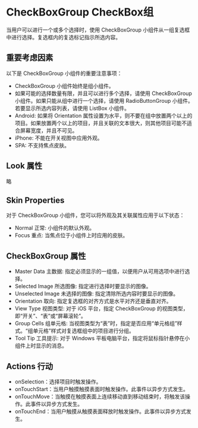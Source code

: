 # CheckBoxGroup CheckBox组
当用户可以进行一个或多个选择时，使用 CheckBoxGroup 小组件从一组复选框中进行选择。复选框内的复选标记指示所选内容。

## 重要考虑因素
以下是 CheckBoxGroup 小组件的重要注意事项：
* CheckBoxGroup 小组件始终是组小组件。
* 如果可能的选择数量有限，并且可以进行多个选择，请使用 CheckBoxGroup 小组件。如果只能从组中进行一个选择，请使用 RadioButtonGroup 小组件。若要显示所选内容列表，请使用 ListBox 小组件。
* Android: 如果将 Orientation 属性设置为水平，则不要在组中放置两个以上的项目。如果放置两个以上的项目，并且关联的文本很大，则其他项目可能不适合屏幕宽度，并且不可见。
* iPhone: 不能在开关视图中应用外观。
* SPA: 不支持焦点皮肤。

## Look 属性
略

## Skin Properties
对于 CheckBoxGroup 小组件，您可以将外观及其关联属性应用于以下状态：
* Normal 正常: 小组件的默认外观。
* Focus 重点: 当焦点位于小组件上时应用的皮肤。

## CheckBoxGroup 属性
* Master Data 主数据: 指定必须显示的一组值，以便用户从可用选项中进行选择。
* Selected Image 所选图像: 指定进行选择时要显示的图像。
* Unselected Image 未选择的图像: 指定清除所选内容时要显示的图像。
* Orientation 取向: 指定复选框的对齐方式是水平对齐还是垂直对齐。
* View Type 视图类型: 对于 iOS 平台，指定 CheckBoxGroup 的视图类型，即“开关”、“表”或“屏幕滚轮”。
* Group Cells 组单元格: 当视图类型为“表”时，指定是否应用“单元格组”样式。“组单元格”样式对复选框组中的项目进行分组。
* Tool Tip 工具提示: 对于 Windows 平板电脑平台，指定将鼠标指针悬停在小组件上时显示的消息。

## Actions 行动
* onSelection：选择项目时触发操作。
* onTouchStart：当用户触摸触摸表面时触发操作。此事件以异步方式发生。
* onTouchMove：当触摸在触摸表面上连续移动直到移动结束时，将触发该操作。此事件以异步方式发生。
* onTouchEnd：当用户触摸从触摸表面释放时触发操作。此事件以异步方式发生。